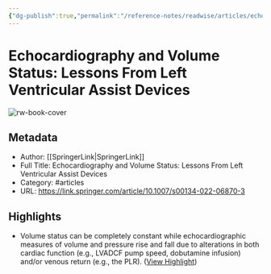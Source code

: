 ```yaml
---
{"dg-publish":true,"permalink":"/reference-notes/readwise/articles/echocardiography-and-volume-status-lessons-from-left-ventricular-assist-devices/"}
---
```


# Echocardiography and Volume Status: Lessons From Left Ventricular Assist Devices

![rw-book-cover](https://media.springernature.com/w200/springer-static/cover/journal/134.jpg)

## Metadata
- Author: [[SpringerLink\|SpringerLink]]
- Full Title: Echocardiography and Volume Status: Lessons From Left Ventricular Assist Devices
- Category: #articles
- URL: https://link.springer.com/article/10.1007/s00134-022-06870-3

## Highlights
- Volume status can be completely constant while echocardiographic measures of volume and pressure rise and fall due to alterations in both cardiac function (e.g., LVADCF pump speed, dobutamine infusion) and/or venous return (e.g., the PLR). ([View Highlight](https://read.readwise.io/read/01gqy912mpp83jk305nc8zcqxe))
